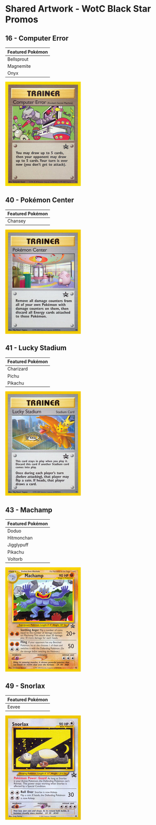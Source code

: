 # Shared Artwork - WotC Black Star Promos

## 16 - Computer Error

|Featured Pokémon|
|:--|
|Bellsprout
|Magnemite
|Onyx

![Computer Search](/images/SharedArtwork/wotc-blackstar-16.png)

## 40 - Pokémon Center

|Featured Pokémon|
|:--|
|Chansey

![Pokémon Center](/images/SharedArtwork/wotc-blackstar-40.png)

## 41 - Lucky Stadium

|Featured Pokémon|
|:--|
|Charizard
|Pichu
|Pikachu

![Lucky Stadium](/images/SharedArtwork/wotc-blackstar-41.png)

## 43 - Machamp

|Featured Pokémon|
|:--|
|Doduo
|Hitmonchan
|Jigglypuff
|Pikachu
|Voltorb

![Machamp](/images/SharedArtwork/wotc-blackstar-43.png)

## 49 - Snorlax

|Featured Pokémon|
|:--|
|Eevee

![Snorlax](/images/SharedArtwork/wotc-blackstar-49.png)
